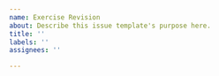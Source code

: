 ```yaml
---
name: Exercise Revision
about: Describe this issue template's purpose here.
title: ''
labels: ''
assignees: ''

---
```



